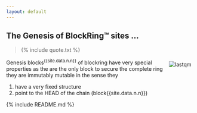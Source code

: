 ```yaml
---
layout: default
---
```

## The Genesis of BlockRing™ sites ...

> {% include quote.txt %}

![lastqm](https://cdn.statically.io/img/picsum.photos/seed/{{site.data.qm.qm[-1]}}/600/300)

Genesis blocks<sup>{{site.data.n.n}}</sup> of blockring have very special properties
as the are the only block to secure the complete ring
they are immutably mutable in the sense they

1. have a very fixed structure 
2. point to the HEAD of the chain (block{{site.data.n.n}})

<style>
img[alt=lastqm] { float: right; max-width: 40%; padding: 0.5rem; }
</style>
{% include README.md %}



